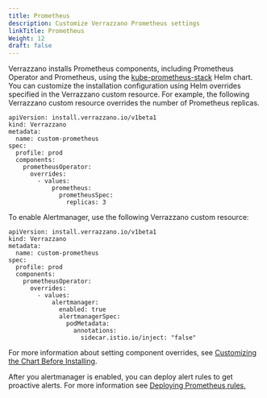 ```yaml
---
title: Prometheus
description: Customize Verrazzano Prometheus settings
linkTitle: Prometheus
Weight: 12
draft: false
---
```


Verrazzano installs Prometheus components, including Prometheus Operator and Prometheus, using the
[kube-prometheus-stack](https://github.com/prometheus-community/helm-charts/tree/main/charts/kube-prometheus-stack) Helm chart.
You can customize the installation configuration using Helm overrides specified in the
Verrazzano custom resource. For example, the following Verrazzano custom resource overrides the number of Prometheus replicas.

```
apiVersion: install.verrazzano.io/v1beta1
kind: Verrazzano
metadata:
  name: custom-prometheus
spec:
  profile: prod
  components:
    prometheusOperator:
      overrides:
        - values:
            prometheus:
              prometheusSpec:
                replicas: 3
```
To enable Alertmanager, use the following Verrazzano custom resource:

```
apiVersion: install.verrazzano.io/v1beta1
kind: Verrazzano
metadata:
  name: custom-prometheus
spec:
  profile: prod
  components:
    prometheusOperator:
      overrides:
        - values:
            alertmanager:
              enabled: true
              alertmanagerSpec:
                podMetadata:
                  annotations:
                    sidecar.istio.io/inject: "false"
```

For more information about setting component overrides, see [Customizing the Chart Before Installing](https://helm.sh/docs/intro/using_helm/#customizing-the-chart-before-installing).

After you alertmanager is enabled, you can deploy alert rules to get proactive alerts. For more information see  [Deploying Prometheus rules.](https://github.com/prometheus-operator/prometheus-operator/blob/main/Documentation/user-guides/alerting.md#deploying-prometheus-rules
)

